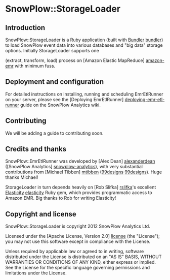 # SnowPlow::StorageLoader

## Introduction

SnowPlow::StorageLoader is a Ruby application (built with [Bundler] [bundler]) to load SnowPlow event data into various databases and "big data" storage options. Initially StorageLoader supports one



 (extract, transform, load) process on [Amazon Elastic MapReduce] [amazon-emr] with minimum fuss.

## Deployment and configuration

For detailed instructions on installing, running and scheduling EmrEtlRunner on your server, please see the [Deploying EmrEtlRunner] [deploying-emr-etl-runner] guide on the SnowPlow Analytics wiki.

## Contributing

We will be adding a guide to contributing soon.

## Credits and thanks

SnowPlow::EmrEtlRunner was developed by [Alex Dean] [alexanderdean] ([SnowPlow Analytics] [snowplow-analytics]), with very substantial contributions from [Michael Tibben] [mtibben] ([99designs] [99designs]). Huge thanks Michael!

StorageLoader in turn depends heavily on [Rob Slifka] [rslifka]'s excellent [Elasticity] [elasticity] Ruby gem, which provides programmatic access to Amazon EMR. Big thanks to Rob for writing Elasticity!

## Copyright and license

SnowPlow::StorageLoader is copyright 2012 SnowPlow Analytics Ltd.

Licensed under the [Apache License, Version 2.0] [license] (the "License");
you may not use this software except in compliance with the License.

Unless required by applicable law or agreed to in writing, software
distributed under the License is distributed on an "AS IS" BASIS,
WITHOUT WARRANTIES OR CONDITIONS OF ANY KIND, either express or implied.
See the License for the specific language governing permissions and
limitations under the License.

[bundler]: http://gembundler.com/
[amazon-emr]: http://aws.amazon.com/elasticmapreduce/
[deploying-emr-etl-runner]: https://github.com/snowplow/snowplow/wiki/Deploying-EmrEtlRunner

[alexanderdean]: https://github.com/alexanderdean
[snowplow-analytics]: http://snowplowanalytics.com
[mtibben]: https://github.com/mtibben
[99designs]: http://99designs.com
[rslifka]: https://github.com/rslifka
[elasticity]: https://github.com/rslifka/elasticity

[license]: http://www.apache.org/licenses/LICENSE-2.0